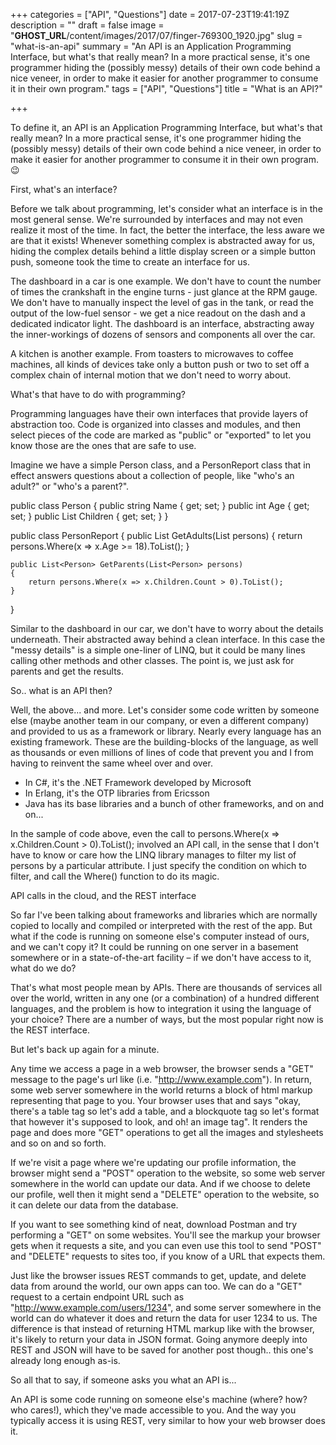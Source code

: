 +++
categories = ["API", "Questions"]
date = 2017-07-23T19:41:19Z
description = ""
draft = false
image = "__GHOST_URL__/content/images/2017/07/finger-769300_1920.jpg"
slug = "what-is-an-api"
summary = "An API is an Application Programming Interface, but what's that really mean? In a more practical sense, it's one programmer hiding the (possibly messy) details of their own code behind a nice veneer, in order to make it easier for another programmer to consume it in their own program."
tags = ["API", "Questions"]
title = "What is an API?"

+++


To define it, an API is an Application Programming Interface, but what's that really mean? In a more practical sense, it's one programmer hiding the (possibly messy) details of their own code behind a nice veneer, in order to make it easier for another programmer to consume it in their own program. 😉


First, what's an interface?

Before we talk about programming, let's consider what an interface is in the most general sense. We're surrounded by interfaces and may not even realize it most of the time. In fact, the better the interface, the less aware we are that it exists! Whenever something complex is abstracted away for us, hiding the complex details behind a little display screen or a simple button push, someone took the time to create an interface for us.

The dashboard in a car is one example. We don't have to count the number of times the crankshaft in the engine turns - just glance at the RPM gauge. We don't have to manually inspect the level of gas in the tank, or read the output of the low-fuel sensor - we get a nice readout on the dash and a dedicated indicator light. The dashboard is an interface, abstracting away the inner-workings of dozens of sensors and components all over the car.

A kitchen is another example. From toasters to microwaves to coffee machines, all kinds of devices take only a button push or two to set off a complex chain of internal motion that we don't need to worry about.


What's that have to do with programming?

Programming languages have their own interfaces that provide layers of abstraction too. Code is organized into classes and modules, and then select pieces of the code are marked as "public" or "exported" to let you know those are the ones that are safe to use.

Imagine we have a simple Person class, and a PersonReport class that in effect answers questions about a collection of people, like "who's an adult?" or "who's a parent?".

public class Person
{
    public string Name { get; set; }
    public int Age { get; set; }
    public List<Person> Children { get; set; }
}

public class PersonReport
{
    public List<Person> GetAdults(List<Person> persons)
    {
        return persons.Where(x => x.Age >= 18).ToList();
    }

    public List<Person> GetParents(List<Person> persons)
    {
        return persons.Where(x => x.Children.Count > 0).ToList();
    }
}

Similar to the dashboard in our car, we don't have to worry about the details underneath. Their abstracted away behind a clean interface. In this case the "messy details" is a simple one-liner of LINQ, but it could be many lines calling other methods and other classes. The point is, we just ask for parents and get the results.


So.. what is an API then?

Well, the above... and more. Let's consider some code written by someone else (maybe another team in our company, or even a different company) and provided to us as a framework or library. Nearly every language has an existing framework. These are the building-blocks of the language, as well as thousands or even millions of lines of code that prevent you and I from having to reinvent the same wheel over and over.

 * In C#, it's the .NET Framework developed by Microsoft
 * In Erlang, it's the OTP libraries from Ericsson
 * Java has its base libraries and a bunch of other frameworks, and on and on...

In the sample of code above, even the call to persons.Where(x => x.Children.Count > 0).ToList(); involved an API call, in the sense that I don't have to know or care how the LINQ library manages to filter my list of persons by a particular attribute. I just specify the condition on which to filter, and call the Where() function to do its magic.


API calls in the cloud, and the REST interface

So far I've been talking about frameworks and libraries which are normally copied to locally and compiled or interpreted with the rest of the app. But what if the code is running on someone else's computer instead of ours, and we can't copy it? It could be running on one server in a basement somewhere or in a state-of-the-art facility – if we don't have access to it, what do we do?

That's what most people mean by APIs. There are thousands of services all over the world, written in any one (or a combination) of a hundred different languages, and the problem is how to integration it using the language of your choice? There are a number of ways, but the most popular right now is the REST interface.

But let's back up again for a minute.

Any time we access a page in a web browser, the browser sends a "GET" message to the page's url like (i.e. "http://www.example.com"). In return, some web server somewhere in the world returns a block of html markup representing that page to you. Your browser uses that and says "okay, there's a table tag so let's add a table, and a blockquote tag so let's format that however it's supposed to look, and oh! an image tag". It renders the page and does more "GET" operations to get all the images and stylesheets and so on and so forth.

If we're visit a page where we're updating our profile information, the browser might send a "POST" operation to the website, so some web server somewhere in the world can update our data. And if we choose to delete our profile, well then it might send a "DELETE" operation to the website, so it can delete our data from the database.

If you want to see something kind of neat, download Postman and try performing a "GET" on some websites. You'll see the markup your browser gets when it requests a site, and you can even use this tool to send "POST" and "DELETE" requests to sites too, if you know of a URL that expects them.

Just like the browser issues REST commands to get, update, and delete data from around the world, our own apps can too. We can do a "GET" request to a certain endpoint URL such as "http://www.example.com/users/1234", and some server somewhere in the world can do whatever it does and return the data for user 1234 to us. The difference is that instead of returning HTML markup like with the browser, it's likely to return your data in JSON format. Going anymore deeply into REST and JSON will have to be saved for another post though.. this one's already long enough as-is.

So all that to say, if someone asks you what an API is...

An API is some code running on someone else's machine (where? how? who cares!), which they've made accessible to you. And the way you typically access it is using REST, very similar to how your web browser does it.